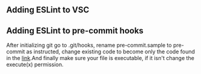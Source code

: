 ## Adding ESLint to VSC

## Adding ESLint to pre-commit hooks

After initializing git go to .git/hooks, rename pre-commit.sample to pre-commit as instructed,
change existing code to become only the code found in the [link](https://gist.github.com/rashtay/328da46a99a9d7c746636df1cf769675
).And finally make sure your file is executable, if it isn't change the execute(x) permission.
